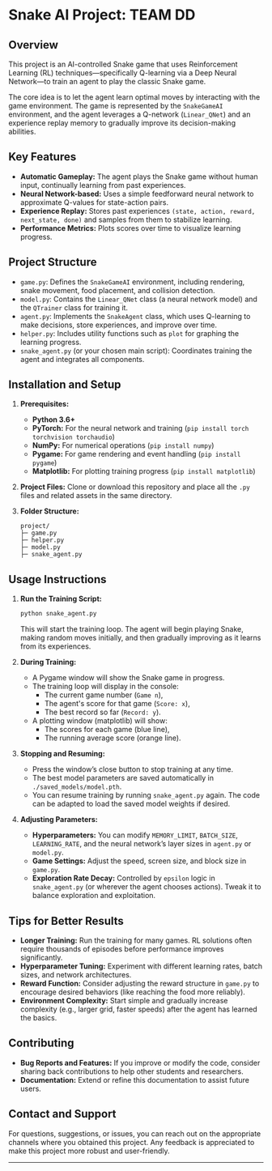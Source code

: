 
# Snake AI Project: TEAM DD

## Overview
This project is an AI-controlled Snake game that uses Reinforcement Learning (RL) techniques—specifically Q-learning via a Deep Neural Network—to train an agent to play the classic Snake game.

The core idea is to let the agent learn optimal moves by interacting with the game environment. The game is represented by the `SnakeGameAI` environment, and the agent leverages a Q-network (`Linear_QNet`) and an experience replay memory to gradually improve its decision-making abilities.

## Key Features
- **Automatic Gameplay:** The agent plays the Snake game without human input, continually learning from past experiences.
- **Neural Network-based:** Uses a simple feedforward neural network to approximate Q-values for state-action pairs.
- **Experience Replay:** Stores past experiences `(state, action, reward, next_state, done)` and samples from them to stabilize learning.
- **Performance Metrics:** Plots scores over time to visualize learning progress.

## Project Structure
- `game.py`: Defines the `SnakeGameAI` environment, including rendering, snake movement, food placement, and collision detection.
- `model.py`: Contains the `Linear_QNet` class (a neural network model) and the `QTrainer` class for training it.
- `agent.py`: Implements the `SnakeAgent` class, which uses Q-learning to make decisions, store experiences, and improve over time.
- `helper.py`: Includes utility functions such as `plot` for graphing the learning progress.
- `snake_agent.py` (or your chosen main script): Coordinates training the agent and integrates all components.

## Installation and Setup
1. **Prerequisites:**
   - **Python 3.6+**
   - **PyTorch:** For the neural network and training (`pip install torch torchvision torchaudio`)
   - **NumPy:** For numerical operations (`pip install numpy`)
   - **Pygame:** For game rendering and event handling (`pip install pygame`)
   - **Matplotlib:** For plotting training progress (`pip install matplotlib`)

2. **Project Files:**
   Clone or download this repository and place all the `.py` files and related assets in the same directory.

3. **Folder Structure:**
   ```
   project/
   ├─ game.py
   ├─ helper.py
   ├─ model.py
   ├─ snake_agent.py

## Usage Instructions
1. **Run the Training Script:**
   ```bash
   python snake_agent.py
   ```
   This will start the training loop. The agent will begin playing Snake, making random moves initially, and then gradually improving as it learns from its experiences.

2. **During Training:**
   - A Pygame window will show the Snake game in progress.
   - The training loop will display in the console:
     - The current game number (`Game n`),
     - The agent's score for that game (`Score: x`),
     - The best record so far (`Record: y`).
   - A plotting window (matplotlib) will show:
     - The scores for each game (blue line),
     - The running average score (orange line).

3. **Stopping and Resuming:**
   - Press the window’s close button to stop training at any time.
   - The best model parameters are saved automatically in `./saved_models/model.pth`.
   - You can resume training by running `snake_agent.py` again. The code can be adapted to load the saved model weights if desired.

4. **Adjusting Parameters:**
   - **Hyperparameters:** You can modify `MEMORY_LIMIT`, `BATCH_SIZE`, `LEARNING_RATE`, and the neural network’s layer sizes in `agent.py` or `model.py`.
   - **Game Settings:** Adjust the speed, screen size, and block size in `game.py`.
   - **Exploration Rate Decay:** Controlled by `epsilon` logic in `snake_agent.py` (or wherever the agent chooses actions). Tweak it to balance exploration and exploitation.

## Tips for Better Results
- **Longer Training:** Run the training for many games. RL solutions often require thousands of episodes before performance improves significantly.
- **Hyperparameter Tuning:** Experiment with different learning rates, batch sizes, and network architectures.
- **Reward Function:** Consider adjusting the reward structure in `game.py` to encourage desired behaviors (like reaching the food more reliably).
- **Environment Complexity:** Start simple and gradually increase complexity (e.g., larger grid, faster speeds) after the agent has learned the basics.

## Contributing
- **Bug Reports and Features:** If you improve or modify the code, consider sharing back contributions to help other students and researchers.
- **Documentation:** Extend or refine this documentation to assist future users.

## Contact and Support
For questions, suggestions, or issues, you can reach out on the appropriate channels where you obtained this project. Any feedback is appreciated to make this project more robust and user-friendly.

---
